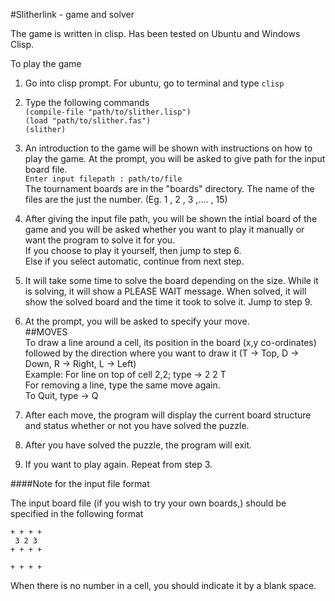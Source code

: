 #Slitherlink - game and solver

The game is written in clisp. Has been tested on Ubuntu and Windows Clisp.

To play the game  
1. Go into clisp prompt. For ubuntu, go to terminal and type `clisp `  

2. Type the following commands  
`(compile-file "path/to/slither.lisp")`  
`(load "path/to/slither.fas")`  
`(slither)`  

3. An introduction to the game will be shown with instructions on how to play the game. At the prompt, you will be asked to give path for the input board file.  
      `Enter input filepath : path/to/file`  
   The tournament boards are in the "boards" directory. The name of the files are the just the number. (Eg. 1 , 2 , 3 ,.... , 15)  

4. After giving the input file path, you will be shown the intial board of the game and you will be asked whether you want to play it manually or want the program to solve it for you.  
   If you choose to play it yourself, then jump to step 6.  
   Else if you select automatic, continue from next step.  

5. It will take some time to solve the board depending on the size. While it is solving, it will show a PLEASE WAIT message. When solved, it will show the solved board and the time it took to solve it. Jump to step 9.  

6. At the prompt, you will be asked to specify your move.  
##MOVES  
   To draw a line around a cell, its position in the board (x,y co-ordinates)
   followed by the direction where you want to draw it (T -> Top, D ->  Down, R -> Right, L -> Left)   
   Example: For line on top of cell 2,2; type -> 2 2 T  
   For removing a line, type the same move again.  
   To Quit, type -> Q  

7. After each move, the program will display the current board structure and status whether or not you have solved the puzzle.  

8. After you have solved the puzzle, the program will exit.  

9. If you want to play again. Repeat from step 3.

####Note for the input file format

The input board file (if you wish to try your own boards,) should be specified in the following format

    + + + +
     3 2 3
    + + + +
          
    + + + +

When there is no number in a cell, you should indicate it by a blank space.
